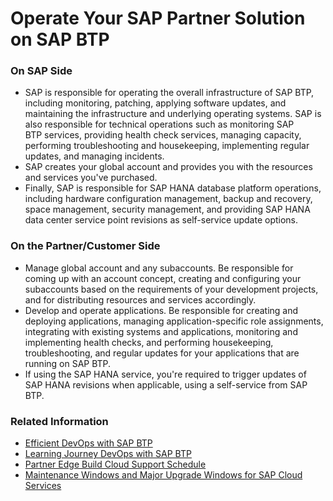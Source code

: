 # Operate Your SAP Partner Solution on SAP BTP

### On SAP Side

   * SAP is responsible for operating the overall infrastructure of SAP BTP, including monitoring, patching, applying software updates, and maintaining the infrastructure and underlying operating systems. SAP is also responsible for technical operations such as monitoring SAP BTP services, providing health check services, managing capacity, performing troubleshooting and housekeeping, implementing regular updates, and managing incidents.
   * SAP creates your global account and provides you with the resources and services you've purchased.
   * Finally, SAP is responsible for SAP HANA database platform operations, including hardware configuration management, backup and recovery, space management, security management, and providing SAP HANA data center service point revisions as self-service update options.

### On the Partner/Customer Side

   * Manage global account and any subaccounts. Be responsible for coming up with an account concept, creating and configuring your subaccounts based on the requirements of your development projects, and for distributing resources and services accordingly.
   * Develop and operate applications. Be responsible for creating and deploying applications, managing application-specific role assignments, integrating with existing systems and applications, monitoring and implementing health checks, and performing housekeeping, troubleshooting, and regular updates for your applications that are running on SAP BTP.
   * If using the SAP HANA service, you're required to trigger updates of SAP HANA revisions when applicable, using a self-service from SAP BTP.

### Related Information

* <a href="https://assets.cdn.sap.com/sapcom/docs/2020/11/167361a1-b97d-0010-87a3-c30de2ffd8ff.pdf" target="_blank">Efficient DevOps with SAP BTP</a>
* <a href="https://help.sap.com/learning-journeys/2297e49af15c4ebba9246efb18fc5d96" target="_blank">Learning Journey DevOps with SAP BTP</a>
* <a href="https://www.sap.com/about/trust-center/agreements/partnerships/oem-agreements.html?tag=agreements:oem-agreements/program-support-schedules&sort=latest_desc" target="_blank">Partner Edge Build Cloud Support Schedule</a>
* <a href="https://support.sap.com/en/my-support/systems-installations/cac/maintenance-windows.html" target="_blank">Maintenance Windows and Major Upgrade Windows for SAP Cloud Services</a>

